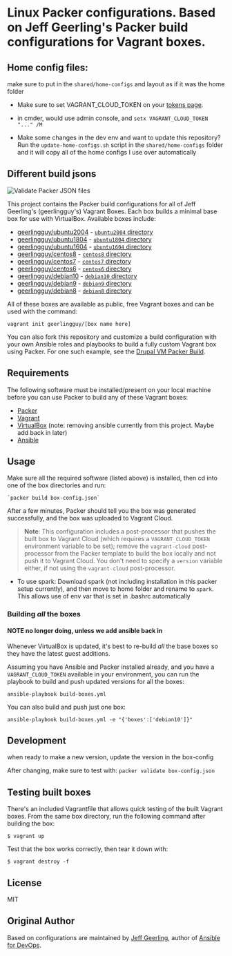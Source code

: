 # Linux Packer configurations. Based on Jeff Geerling's Packer build configurations for Vagrant boxes.


## Home config files: 
make sure to put in the `shared/home-configs` and layout as if it was the home folder

- Make sure to set VAGRANT_CLOUD_TOKEN on your [tokens page](https://app.vagrantup.com/settings/security).
- in cmder, would use admin console, and `setx VAGRANT_CLOUD_TOKEN "..." /M`

- Make some changes in the dev env and want to update this repository? Run the `update-home-configs.sh` script in the `shared/home-configs` folder and it will copy all of the home configs I use over automatically
## Different build jsons
![Validate Packer JSON files](https://github.com/geerlingguy/packer-boxes/workflows/Validate%20Packer%20JSON%20files/badge.svg)

This project contains the Packer build configurations for all of Jeff Geerling's (geerlingguy's) Vagrant Boxes. Each box builds a minimal base box for use with VirtualBox. Available boxes include:

  - [geerlingguy/ubuntu2004](https://app.vagrantup.com/geerlingguy/boxes/ubuntu2004) - [`ubuntu2004` directory](ubuntu2004/)
  - [geerlingguy/ubuntu1804](https://app.vagrantup.com/geerlingguy/boxes/ubuntu1804) - [`ubuntu1804` directory](ubuntu1804/)
  - [geerlingguy/ubuntu1604](https://app.vagrantup.com/geerlingguy/boxes/ubuntu1604) - [`ubuntu1604` directory](ubuntu1604/)
  - [geerlingguy/centos8](https://app.vagrantup.com/geerlingguy/boxes/centos8) - [`centos8` directory](centos8/)
  - [geerlingguy/centos7](https://app.vagrantup.com/geerlingguy/boxes/centos7) - [`centos7` directory](centos7/)
  - [geerlingguy/centos6](https://app.vagrantup.com/geerlingguy/boxes/centos6) - [`centos6` directory](centos6/)
  - [geerlingguy/debian10](https://app.vagrantup.com/geerlingguy/boxes/debian10) - [`debian10` directory](debian10/)
  - [geerlingguy/debian9](https://app.vagrantup.com/geerlingguy/boxes/debian9) - [`debian9` directory](debian9/)
  - [geerlingguy/debian8](https://app.vagrantup.com/geerlingguy/boxes/debian8) - [`debian8` directory](debian8/)

All of these boxes are available as public, free Vagrant boxes and can be used with the command:

    vagrant init geerlingguy/[box name here]

You can also fork this repository and customize a build configuration with your own Ansible roles and playbooks to build a fully custom Vagrant box using Packer. For one such example, see the [Drupal VM Packer Build](https://github.com/geerlingguy/packer-drupal-vm).

## Requirements

The following software must be installed/present on your local machine before you can use Packer to build any of these Vagrant boxes:

  - [Packer](http://www.packer.io/)
  - [Vagrant](http://vagrantup.com/)
  - [VirtualBox](https://www.virtualbox.org/)
  (note: removing ansible currently from this project. Maybe add back in later)
  - [Ansible](https://docs.ansible.com/ansible/latest/installation_guide/intro_installation.html)

## Usage

Make sure all the required software (listed above) is installed, then cd into one of the box directories and run:

    `packer build box-config.json`

After a few minutes, Packer should tell you the box was generated successfully, and the box was uploaded to Vagrant Cloud.

> **Note**: This configuration includes a post-processor that pushes the built box to Vagrant Cloud (which requires a `VAGRANT_CLOUD_TOKEN` environment variable to be set); remove the `vagrant-cloud` post-processor from the Packer template to build the box locally and not push it to Vagrant Cloud. You don't need to specify a `version` variable either, if not using the `vagrant-cloud` post-processor.

- To use spark: Download spark (not including installation in this packer setup currently), and then move to home folder and rename to `spark`. This allows use of env var that is set in .bashrc automatically

### Building _all_ the boxes
#### NOTE no longer doing, unless we add ansible back in

Whenever VirtualBox is updated, it's best to re-build _all_ the base boxes so they have the latest guest additions.

Assuming you have Ansible and Packer installed already, and you have a `VAGRANT_CLOUD_TOKEN` available in your environment, you can run the playbook to build and push updated versions for all the boxes:

    ansible-playbook build-boxes.yml

You can also build and push just one box:

    ansible-playbook build-boxes.yml -e "{'boxes':['debian10']}"


## Development
when ready to make a new version, update the version in the box-config

After changing, make sure to test with:
`packer validate box-config.json`
## Testing built boxes

There's an included Vagrantfile that allows quick testing of the built Vagrant boxes. From the same box directory, run the following command after building the box:

    $ vagrant up

Test that the box works correctly, then tear it down with:

    $ vagrant destroy -f

## License

MIT

## Original Author

Based on configurations are maintained by [Jeff Geerling](https://www.jeffgeerling.com), author of [Ansible for DevOps](https://www.ansiblefordevops.com).

